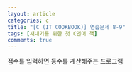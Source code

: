 ```yaml
---
layout: article
categories: c
title: "[C (IT COOKBOOK)] 연습문제 8-9"
tags: [새내기를 위한 첫 C언어 책]
comments: true
---
```


점수를 입력하면 등수를 계산해주는 프로그램

<script src="https://gist.github.com/junbly/1fd0a3bb52e928dae4428c0fff033c8a.js"></script>
